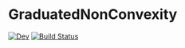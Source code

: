 # GraduatedNonConvexity

<!-- [![Stable](https://img.shields.io/badge/docs-stable-blue.svg)](https://dev10110.github.io/GraduatedNonConvexity.jl/stable/) -->
[![Dev](https://img.shields.io/badge/docs-dev-blue.svg)](https://dev10110.github.io/GraduatedNonConvexity.jl/dev/)
[![Build Status](https://github.com/dev10110/GraduatedNonConvexity.jl/actions/workflows/CI.yml/badge.svg?branch=main)](https://github.com/dev10110/GraduatedNonConvexity.jl/actions/workflows/CI.yml?query=branch%3Amain)

